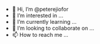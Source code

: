 - 👋 Hi, I’m @peterejiofor
- 👀 I’m interested in ...
- 🌱 I’m currently learning ...
- 💞️ I’m looking to collaborate on ...
- 📫 How to reach me ...

<!---
peterejiofor/peterejiofor is a ✨ special ✨ repository because its `README.md` (this file) appears on your GitHub profile.
You can click the Preview link to take a look at your changes.
--->
